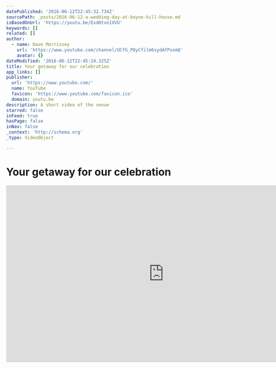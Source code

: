 ```yaml
---
datePublished: '2016-06-12T22:45:32.734Z'
sourcePath: _posts/2016-06-12-a-wedding-day-at-boyne-hill-house.md
isBasedOnUrl: 'https://youtu.be/ExdHtxn1XVU'
keywords: []
related: []
author:
  - name: Dave Morrissey
    url: 'https://www.youtube.com/channel/UCfG_PDyCfilm6sydAfPxxmQ'
    avatar: {}
dateModified: '2016-06-12T22:45:24.325Z'
title: Your getaway for our celebration
app_links: []
publisher:
  url: 'https://www.youtube.com/'
  name: YouTube
  favicon: 'https://www.youtube.com/favicon.ico'
  domain: youtu.be
description: A short video of the venue
starred: false
inFeed: true
hasPage: false
inNav: false
_context: 'http://schema.org'
_type: VideoObject

---
```

# Your getaway for our celebration

<iframe src="https://cdn.embedly.com/widgets/media.html?src=https%3A%2F%2Fwww.youtube.com%2Fembed%2FExdHtxn1XVU%3Ffeature%3Doembed&amp;url=http%3A%2F%2Fwww.youtube.com%2Fwatch%3Fv%3DExdHtxn1XVU&amp;image=https%3A%2F%2Fi.ytimg.com%2Fvi%2FExdHtxn1XVU%2Fhqdefault.jpg&amp;key=b7d04c9b404c499eba89ee7072e1c4f7&amp;type=text%2Fhtml&amp;schema=youtube" width="854" height="480" scrolling="no" frameborder="0" allowfullscreen="" style=""></iframe>